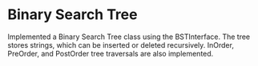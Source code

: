 # Binary Search Tree

Implemented a Binary Search Tree class using the BSTInterface.
The tree stores strings​, which can be inserted or deleted recursively. 
InOrder, PreOrder, and PostOrder tree traversals are also implemented.
